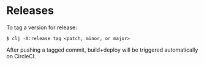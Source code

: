 # Releases

To tag a version for release:

```
$ clj -A:release tag <patch, minor, or major>
```

After pushing a tagged commit, build+deploy will be triggered automatically on CircleCI.